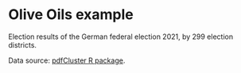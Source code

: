 # Olive Oils example

Election results of the German federal election 2021, by 299 election districts.

Data source: [pdfCluster R package](https://cran.r-project.org/web/packages/pdfCluster/index.html).
